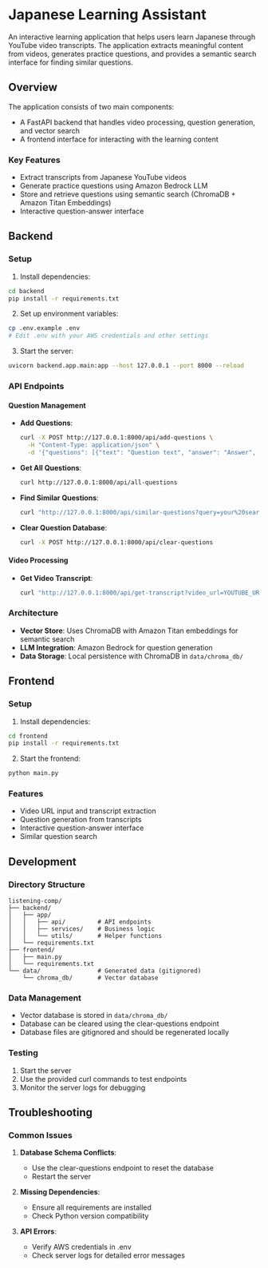 # Japanese Learning Assistant

An interactive learning application that helps users learn Japanese through YouTube video transcripts. The application extracts meaningful content from videos, generates practice questions, and provides a semantic search interface for finding similar questions.

## Overview

The application consists of two main components:
- A FastAPI backend that handles video processing, question generation, and vector search
- A frontend interface for interacting with the learning content

### Key Features
- Extract transcripts from Japanese YouTube videos
- Generate practice questions using Amazon Bedrock LLM
- Store and retrieve questions using semantic search (ChromaDB + Amazon Titan Embeddings)
- Interactive question-answer interface

## Backend

### Setup

1. Install dependencies:
```bash
cd backend
pip install -r requirements.txt
```

2. Set up environment variables:
```bash
cp .env.example .env
# Edit .env with your AWS credentials and other settings
```

3. Start the server:
```bash
uvicorn backend.app.main:app --host 127.0.0.1 --port 8000 --reload
```

### API Endpoints

#### Question Management
- **Add Questions**:
  ```bash
  curl -X POST http://127.0.0.1:8000/api/add-questions \
    -H "Content-Type: application/json" \
    -d '{"questions": [{"text": "Question text", "answer": "Answer", "topic": "Topic"}]}'
  ```

- **Get All Questions**:
  ```bash
  curl http://127.0.0.1:8000/api/all-questions
  ```

- **Find Similar Questions**:
  ```bash
  curl "http://127.0.0.1:8000/api/similar-questions?query=your%20search%20query"
  ```

- **Clear Question Database**:
  ```bash
  curl -X POST http://127.0.0.1:8000/api/clear-questions
  ```

#### Video Processing
- **Get Video Transcript**:
  ```bash
  curl "http://127.0.0.1:8000/api/get-transcript?video_url=YOUTUBE_URL"
  ```

### Architecture

- **Vector Store**: Uses ChromaDB with Amazon Titan embeddings for semantic search
- **LLM Integration**: Amazon Bedrock for question generation
- **Data Storage**: Local persistence with ChromaDB in `data/chroma_db/`

## Frontend

### Setup

1. Install dependencies:
```bash
cd frontend
pip install -r requirements.txt
```

2. Start the frontend:
```bash
python main.py
```

### Features
- Video URL input and transcript extraction
- Question generation from transcripts
- Interactive question-answer interface
- Similar question search

## Development

### Directory Structure
```
listening-comp/
├── backend/
│   ├── app/
│   │   ├── api/         # API endpoints
│   │   ├── services/    # Business logic
│   │   └── utils/       # Helper functions
│   └── requirements.txt
├── frontend/
│   ├── main.py
│   └── requirements.txt
└── data/                # Generated data (gitignored)
    └── chroma_db/       # Vector database
```

### Data Management
- Vector database is stored in `data/chroma_db/`
- Database can be cleared using the clear-questions endpoint
- Database files are gitignored and should be regenerated locally

### Testing
1. Start the server
2. Use the provided curl commands to test endpoints
3. Monitor the server logs for debugging

## Troubleshooting

### Common Issues
1. **Database Schema Conflicts**:
   - Use the clear-questions endpoint to reset the database
   - Restart the server

2. **Missing Dependencies**:
   - Ensure all requirements are installed
   - Check Python version compatibility

3. **API Errors**:
   - Verify AWS credentials in .env
   - Check server logs for detailed error messages

